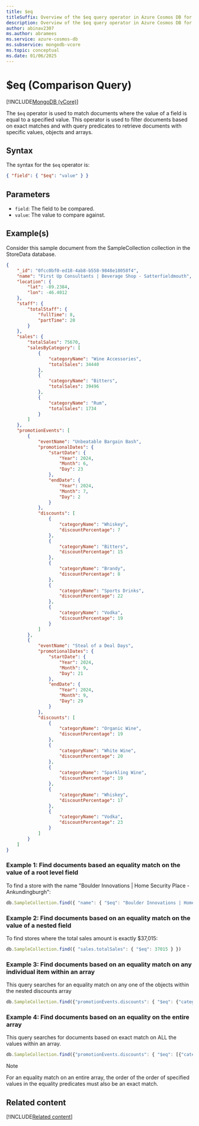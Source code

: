 ```yaml
---
title: $eq
titleSuffix: Overview of the $eq query operator in Azure Cosmos DB for MongoDB vCore
description: Overview of the $eq query operator in Azure Cosmos DB for MongoDB vCore
author: abinav2307
ms.author: abramees
ms.service: azure-cosmos-db
ms.subservice: mongodb-vcore
ms.topic: conceptual
ms.date: 01/06/2025
---
```


# $eq (Comparison Query)

[!INCLUDE[MongoDB (vCore)](~/reusable-content/ce-skilling/azure/includes/cosmos-db/includes/appliesto-mongodb-vcore.md)]

The `$eq` operator is used to match documents where the value of a field is equal to a specified value. This operator is used to filter documents based on exact matches and with query predicates to retrieve documents with specific values, objects and arrays.

## Syntax

The syntax for the `$eq` operator is:

```json
{ "field": { "$eq": "value" } }
```

## Parameters

- `field`: The field to be compared.
- `value`: The value to compare against.

## Example(s)

Consider this sample document from the SampleCollection collection in the StoreData database.

```json
{
    "_id": "0fcc0bf0-ed18-4ab8-b558-9848e18058f4",
    "name": "First Up Consultants | Beverage Shop - Satterfieldmouth",
    "location": {
        "lat": -89.2384,
        "lon": -46.4012
    },
    "staff": {
        "totalStaff": {
            "fullTime": 8,
            "partTime": 20
        }
    },
    "sales": {
        "totalSales": 75670,
        "salesByCategory": [
            {
                "categoryName": "Wine Accessories",
                "totalSales": 34440
            },
            {
                "categoryName": "Bitters",
                "totalSales": 39496
            },
            {
                "categoryName": "Rum",
                "totalSales": 1734
            }
        ]
    },
    "promotionEvents": [
        {
            "eventName": "Unbeatable Bargain Bash",
            "promotionalDates": {
                "startDate": {
                    "Year": 2024,
                    "Month": 6,
                    "Day": 23
                },
                "endDate": {
                    "Year": 2024,
                    "Month": 7,
                    "Day": 2
                }
            },
            "discounts": [
                {
                    "categoryName": "Whiskey",
                    "discountPercentage": 7
                },
                {
                    "categoryName": "Bitters",
                    "discountPercentage": 15
                },
                {
                    "categoryName": "Brandy",
                    "discountPercentage": 8
                },
                {
                    "categoryName": "Sports Drinks",
                    "discountPercentage": 22
                },
                {
                    "categoryName": "Vodka",
                    "discountPercentage": 19
                }
            ]
        },
        {
            "eventName": "Steal of a Deal Days",
            "promotionalDates": {
                "startDate": {
                    "Year": 2024,
                    "Month": 9,
                    "Day": 21
                },
                "endDate": {
                    "Year": 2024,
                    "Month": 9,
                    "Day": 29
                }
            },
            "discounts": [
                {
                    "categoryName": "Organic Wine",
                    "discountPercentage": 19
                },
                {
                    "categoryName": "White Wine",
                    "discountPercentage": 20
                },
                {
                    "categoryName": "Sparkling Wine",
                    "discountPercentage": 19
                },
                {
                    "categoryName": "Whiskey",
                    "discountPercentage": 17
                },
                {
                    "categoryName": "Vodka",
                    "discountPercentage": 23
                }
            ]
        }
    ]
}
```

### Example 1: Find documents based an equality match on the value of a root level field

To find a store with the name "Boulder Innovations | Home Security Place - Ankundingburgh":

```javascript
db.SampleCollection.find({ "name": { "$eq": "Boulder Innovations | Home Security Place - Ankundingburgh" } })
```

### Example 2: Find documents based on an equality match on the value of a nested field

To find stores where the total sales amount is exactly $37,015:

```javascript
db.SampleCollection.find({ "sales.totalSales": { "$eq": 37015 } })
```

### Example 3: Find documents based on an equality match on any individual item within an array

This query searches for an equality match on any one of the objects within the nested discounts array

```javascript
db.SampleCollection.find({"promotionEvents.discounts": { "$eq": {"categoryName": "Alarm Systems", "discountPercentage": 5}}})
```

### Example 4: Find documents based on an equality on the entire array

This query searches for documents based on exact match on ALL the values within an array.

```javascript
db.SampleCollection.find({"promotionEvents.discounts": { "$eq": [{"categoryName": "Alarm Systems", "discountPercentage": 5}, {"categoryName": "Door Locks", "discountPercentage": 12}]}})
```

> [!NOTE]
> For an equality match on an entire array, the order of the order of specified values in the equality predicates must also be an exact match.

## Related content

[!INCLUDE[Related content](../includes/related-content.md)]
